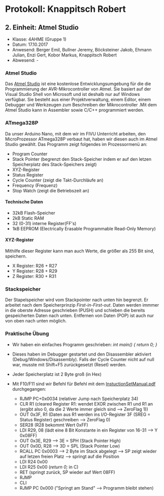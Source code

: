 # Protokoll: Knappitsch Robert

## 2. Einheit: Atmel Studio
* Klasse: 4AHME (Gruppe 1)
* Datum: 17.10.2017
* Anwesend: Berger Emil, Bullner Jeremy, Böcksteiner Jakob, Ehmann Julian, Enzi Gert, Kobor Markus, Knappitsch Robert
* Abwesend: -

### Atmel Studio
Das [Atmel Studio](http://www.atmel.com/microsite/atmel-studio/) ist eine kostenlose Entwicklungsumgebung für die die Programmierung der AVR-Mikrocontroller von Atmel.
Sie basiert auf der Visual Studio Shell von Microsoft und ist deshalb nur auf Windows verfügbar. Sie besteht aus einer
Projektverwaltung, einem Editor, einem Debugger und Werkzeugen zum Beschreiben der Mikrocontroller .Mit dem Atmel Studio
kann in Assembler sowie C/C++ programmiert werden.

### ATmega328P
Da unser Arduino Nano, mit dem wir im FIVU Unterricht arbeiten, den MicroProzessor ATmega328P verbaut hat, haben wir diesen 
auch im Atmel Studio gewählt. Das Programm zeigt folgendes im Prozessormenü an:
* Program Counter
* Stack Pointer (begrenzt den Stack-Speicher indem er auf den letzen Speicherplatz des Stack-Speichers zeigt)
* XYZ-Register
* Status Register
* Cycle Counter (zeigt die Takt-Durchläufe an)
* Frequency (Frequenz)
* Stop Watch (zeigt die Betriebszeit an)

#### Technische Daten
* 32kB Flash-Speicher
* 2kB Static RAM
* 32 (0-31) interne Register(FF's)
* 1kB EEPROM (Electrically Erasable Programmable Read-Only Memory)

#### XYZ-Register
Mithilfe dieser Register kann man auch Werte, die größer als 255 Bit sind, speichern.
* X Register: R26 + R27
* Y Register: R28 + R29
* Z Register: R30 + R31

### Stackspeicher
Der Stapelspeicher wird vom Stackpointer nach unten hin begrenzt. Er arbeitet nach dem Speicherprinzip *First-in-First-out*. Daten
werden immmer in die oberste Adresse geschrieben (PUSH) und schieben die bereits gespeicherten Daten nach unten. Entfernen von Daten (POP) ist auch nur von oben nach unten möglich.

### Praktische Übung
* Wir haben ein einfaches Programm geschrieben: 
 *int main()
{
  return 0;
}*

* Dieses haben im Debugger gestartet und den Disassembler aktiviert (Debug/Windows/Disassembly).
 Falls der Cycle Counter nicht auf null war, musste mit Shift+F5 zurückgesetzt (Reset) werden.

* Jeder Speicherplatz ist 2 Byte groß (in Hex)

* Mit F10/F11 sind wir Befehl für Befehl mit dem [InstuctionSetManual.pdf](http://www.atmel.com/images/Atmel-0856-AVR-Instruction-Set-Manual.pdf) durchgegangen:
  * RJMP PC+0x0034 (relativer Jump nach Speicherplatz 34)
  * CLR R1 (cleared Register R1: wendet EXOR zwischen R1 und R1 an (ergibt also 0, da die 2 Werte immer gleich sind --> ZeroFlag 1))
  * OUT 0x3F, R1 (Daten aus R1 werden ins I/O-Register 3F (SREG = Status Register) geschreiben --> ZeroFlag 0)
  * SER28 (R28 bekommt Wert 0xFF)
  * LDI R29, 08 (lädt eine 8 Bit Konstante in ein Register von 16-31 --> Y 0x08FF)
  * OUT 0x3E, R29 --> 3E = SPH (Stack Pointer High)
  * OUT 0x0D, R28 --> 3D = SPL (Stack Pointer Low)
  * RCALL PC 0x0003 --> 2 Byte im Stack abgelegt --> SP zeigt wieder auf letzen freien Platz --> springt auf die Position
  * LDI R24 0x00
  * LDI R25 0x00 (*return 0;* in C)
  * RET (springt zurück, SP wieder auf Wert 08FF)
  * RJMP
  * CLI
  * RJMP PC 0x000 ("Springt am Stand" --> Programm bleibt stehen)
